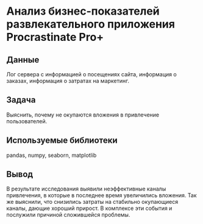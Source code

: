 # Анализ бизнес-показателей развлекательного приложения Procrastinate Pro+

## Данные
Лог сервера с информацией о посещениях сайта, информация о заказах, информация о затратах на маркетинг.

## Задача
Выяснить, почему не окупаются вложения в привлечение пользователей.

## Используемые библиотеки
pandas, numpy, seaborn, matplotlib

## Вывод
В результате исследования выявили неэффективные каналы привлечения, в которые в последнее время увеличились вложения. Так же выяснили, что снизились затраты на стабильно окупающиеся каналы, дающие хороший прирост. В комплексе эти события и послужили причиной сложившейся проблемы.
